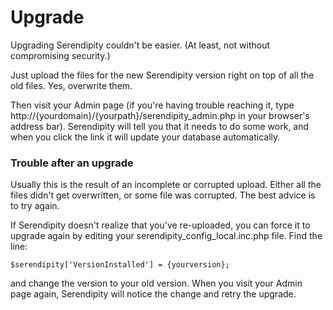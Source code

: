# Upgrade

Upgrading Serendipity couldn't be easier. (At least, not without compromising security.)

Just upload the files for the new Serendipity version right on top of all the old files. Yes, overwrite them.

Then visit your Admin page (if you're having trouble reaching it, type http://{yourdomain}/{yourpath}/serendipity\_admin.php in your browser's address bar). Serendipity will tell you that it needs to do some work, and when you click the link it will update your database automatically.

### Trouble after an upgrade

Usually this is the result of an incomplete or corrupted upload. Either all the files didn't get overwritten, or some file was corrupted. The best advice is to try again.

If Serendipity doesn't realize that you've re-uploaded, you can force it to upgrade again by editing your serendipity\_config\_local.inc.php file. Find the line:

```
$serendipity['VersionInstalled'] = {yourversion};
```

and change the version to your old version. When you visit your Admin page again, Serendipity will notice the change and retry the upgrade.
